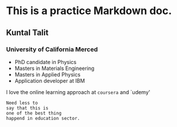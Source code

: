 # This is a practice Markdown doc.

## Kuntal Talit
### University of California Merced

- PhD candidate in Physics
- Masters in Materials Engineering
- Masters in Applied Physics
- Application developer at IBM


I love the online learning approach at `coursera` and `udemy'

```
Need less to
say that this is 
one of the best thing 
happend in education sector.
```


